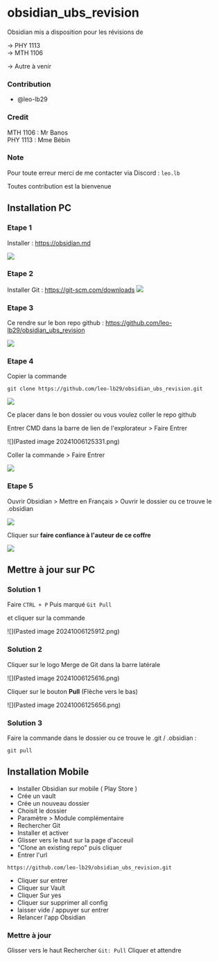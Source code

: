 # obsidian_ubs_revision

Obsidian mis a disposition pour les révisions de

-> PHY 1113  
-> MTH 1106

-> Autre à venir  


### Contribution
- @leo-lb29  

### Credit
MTH 1106 : Mr Banos  
PHY 1113 : Mme Bébin

### Note
Pour toute erreur merci de me contacter via Discord : ``leo.lb``

Toutes contribution est la bienvenue

## Installation PC

### Etape 1
Installer : https://obsidian.md  

![](attachements/Capture%20d'écran%202024-10-06%20124050.png)
### Etape 2
Installer Git : https://git-scm.com/downloads
![](attachements/Capture%20d'écran%202024-10-06%20124253.png)  
### Etape 3
Ce rendre sur le bon repo github : https://github.com/leo-lb29/obsidian_ubs_revision

![](attachements/Capture%20d'écran%202024-10-06%20124209.png)  
### Etape 4
Copier la commande

```
git clone https://github.com/leo-lb29/obsidian_ubs_revision.git
```

![](attachements/Capture%20d'écran%202024-10-06%20124221.png)

Ce placer dans le bon dossier ou vous voulez coller le repo github

Entrer CMD dans la barre de lien de l'explorateur > Faire Entrer

![](Pasted image 20241006125331.png)

Coller la commande > Faire Entrer

![](attachements/Capture%20d'écran%202024-10-06%20124638.png)
### Etape 5

Ouvrir Obsidian > Mettre en Français > Ouvrir le dossier ou ce trouve le .obsidian

![](attachements/Capture%20d'écran%202024-10-06%20124711.png)

Cliquer sur **faire confiance à l'auteur de ce coffre**

![](attachements/Capture%20d'écran%202024-10-06%20124740.png)

## Mettre à jour sur PC

### Solution 1

Faire ``CTRL + P``
Puis marqué ``Git Pull``

et cliquer sur la commande

![](Pasted image 20241006125912.png)


### Solution 2

Cliquer sur le logo Merge de Git dans la barre latérale

![](Pasted image 20241006125616.png)

Cliquer sur le bouton **Pull** (Flèche vers le bas)

![](Pasted image 20241006125656.png)

### Solution 3

Faire la commande dans le dossier ou ce trouve le .git / .obsidian :

```
git pull
```

## Installation Mobile

- Installer Obsidian sur mobile ( Play Store )
- Crée un vault 
- Crée un nouveau dossier 
- Choisit le dossier
- Paramètre > Module complémentaire
- Rechercher Git 
- Installer et activer
- Glisser vers le haut sur la page d'acceuil
- "Clone an existing repo" puis cliquer
- Entrer l'url
```
https://github.com/leo-lb29/obsidian_ubs_revision.git
```
- Cliquer sur entrer
- Cliquer sur Vault
- Cliquer Sur yes
- Cliquer sur supprimer all config
- laisser vide / appuyer sur entrer
- Relancer l'app Obsidian

### Mettre à jour

Glisser vers le haut
Rechercher ``Git: Pull`` Cliquer et attendre

